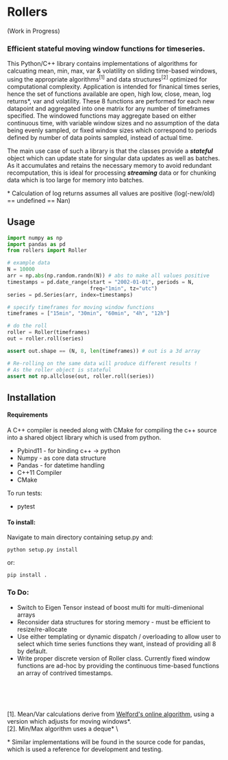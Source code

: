# Rollers
(Work in Progress)
### Efficient stateful moving window functions for timeseries.
This Python/C++ library contains implementations of algorithms for calcuating mean, min, max, var & volatility on sliding time-based windows, using the appropriate algorithms<sup>[1]</sup> and data structures<sup>[2]</sup> optimized for computational complexity. 
Application is intended for finanical times series, hence the set of functions available are open, high low, close, mean, log returns\*, var and volatility. 
These 8 functions are performed for each new datapoint and aggregated into one matrix for any number of timeframes specified. 
The windowed functions may aggregate based on either continuous time, with variable window sizes and no assumption of the data being evenly sampled, or fixed window sizes which correspond to periods defined by number of data points sampled, instead of actual time.
<br>

The main use case of such a library is that the classes provide a ***stateful*** object which can update state for singular data updates as well as batches. As it accumulates and retains the necessary memory to avoid redundant recomputation, this is ideal for processing ***streaming*** data
or for chunking data which is too large for memory into batches.  

\* Calculation of log returns assumes all values are positive (log(-new/old) == undefined == Nan) 
<br>
## Usage
```python
import numpy as np
import pandas as pd
from rollers import Roller

# example data
N = 10000
arr = np.abs(np.random.randn(N)) # abs to make all values positive
timestamps = pd.date_range(start = "2002-01-01", periods = N,
                           freq="1min", tz="utc")
series = pd.Series(arr, index=timestamps)

# specify timeframes for moving window functions
timeframes = ["15min", "30min", "60min", "4h", "12h"]

# do the roll
roller = Roller(timeframes)
out = roller.roll(series)

assert out.shape == (N, 8, len(timeframes)) # out is a 3d array

# Re-rolling on the same data will produce different results !
# As the roller object is stateful
assert not np.allclose(out, roller.roll(series))

```

## Installation
#### Requirements
A C++ compiler is needed along with CMake for compiling the c++ source into a shared object library which is used from python. 
* Pybind11 - for binding c++ -> python
* Numpy - as core data structure
* Pandas - for datetime handling
* C++11 Compiler
* CMake 

To run tests: 
* pytest

#### To install:  
Navigate to main directory containing setup.py and:  

    python setup.py install  
or:  

    pip install .  
    

### To Do:
* Switch to Eigen Tensor instead of boost multi for multi-dimenional arrays
* Reconsider data structures for storing memory - must be efficient to resize/re-allocate 
* Use either templating or dynamic dispatch / overloading to allow user to select
which time series functions they want, instead of providing all 8 by default.
* Write proper discrete version of Roller class. Currently fixed window functions are ad-hoc by providing the continuous time-based functions an array of contrived timestamps. 

<br><br><br>

[1]. Mean/Var calculations derive from [Welford's online algorithm](
https://en.wikipedia.org/wiki/Algorithms_for_calculating_variance), using a version
which adjusts for moving windows\*.\
[2]. Min/Max algorithm uses a deque\* \


\* Similar implementations will be found in the source code for pandas, which is used a reference for development and testing.
